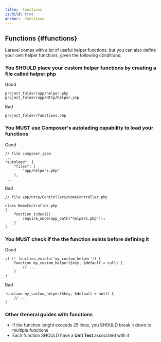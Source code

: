 ```yaml
---
title:  Functions
isChild: true
anchor:  functions
---
```


##  Functions {#functions}

Laravel comes with a lot of useful helper functions, but you can also define your own helper functions, given the following conditions:

### You SHOULD place your custom helper functions by creating a file called helper.php

Good
```
project_folder/app/helper.php
project_folder/app/Http/helper.php
```

Bad
```
project_folder/functions.php
```

### You MUST use Composer's autolading capability to load your functions

Good
```
// file composer.json
...
"autoload": {
    "files": [
        "app/helpers.php"
    ],
...
```

Bad
```
// file app/Http/Controllers/HomeController.php

class HomeController.php
{
    function index(){
        require_once(app_path("helpers.php"));
    }
}

```

### You MUST check if the the function exists before defining it

Good
```
if (! function_exists('my_custom_helper')) {
    function my_custom_helper($key, $default = null) {
        // ...
    }
}
```

Bad
```
function my_custom_helper($key, $default = null) {
    // ...
}
```
### Other General guides with functions

- If the function lenght exceeds 25 lines, you SHOULD break it down to multiple functions
- Each function SHOULD have a __Unit Test__ associated with it



